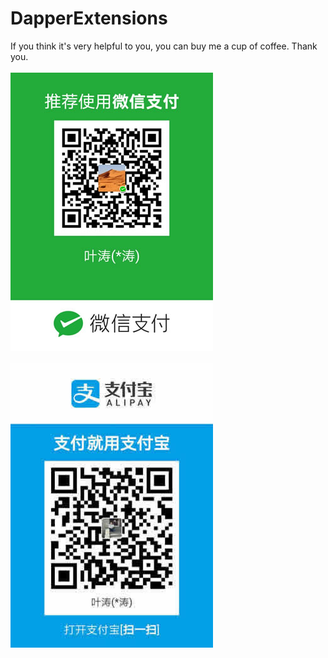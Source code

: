# DapperExtensions

If you think it's very helpful to you, you can buy me a cup of coffee. Thank you. <br>  
<img src="https://github.com/znyet/img/blob/master/wx.jpg?raw=true"  /><br>  
<img src="https://github.com/znyet/img/blob/master/zfb.jpg?raw=true" />
